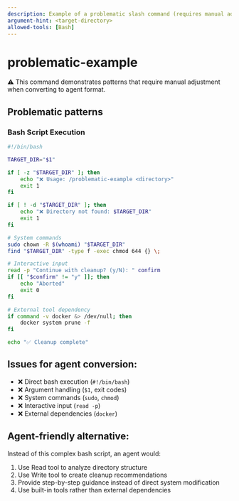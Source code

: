 ```yaml
---
description: Example of a problematic slash command (requires manual adjustment)
argument-hint: <target-directory>
allowed-tools: [Bash]
---
```


# problematic-example

⚠️ This command demonstrates patterns that require manual adjustment when converting to agent format.

## Problematic patterns

### Bash Script Execution
```bash
#!/bin/bash

TARGET_DIR="$1"

if [ -z "$TARGET_DIR" ]; then
    echo "❌ Usage: /problematic-example <directory>"
    exit 1
fi

if [ ! -d "$TARGET_DIR" ]; then
    echo "❌ Directory not found: $TARGET_DIR"
    exit 1
fi

# System commands
sudo chown -R $(whoami) "$TARGET_DIR"
find "$TARGET_DIR" -type f -exec chmod 644 {} \;

# Interactive input
read -p "Continue with cleanup? (y/N): " confirm
if [[ "$confirm" != "y" ]]; then
    echo "Aborted"
    exit 0
fi

# External tool dependency
if command -v docker &> /dev/null; then
    docker system prune -f
fi

echo "✅ Cleanup complete"
```

## Issues for agent conversion:
- ❌ Direct bash execution (`#!/bin/bash`)
- ❌ Argument handling (`$1`, exit codes)
- ❌ System commands (`sudo`, `chmod`)
- ❌ Interactive input (`read -p`)
- ❌ External dependencies (`docker`)

## Agent-friendly alternative:
Instead of this complex bash script, an agent would:
1. Use Read tool to analyze directory structure
2. Use Write tool to create cleanup recommendations
3. Provide step-by-step guidance instead of direct system modification
4. Use built-in tools rather than external dependencies